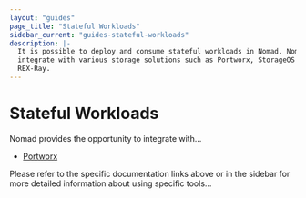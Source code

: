 ```yaml
---
layout: "guides"
page_title: "Stateful Workloads"
sidebar_current: "guides-stateful-workloads"
description: |-
  It is possible to deploy and consume stateful workloads in Nomad. Nomad can
  integrate with various storage solutions such as Portworx, StorageOS and
  REX-Ray.
---
```


# Stateful Workloads

Nomad provides the opportunity to integrate with...

- [Portworx](/guides/stateful-workloads/portworx.html)

Please refer to the specific documentation links above or in the sidebar for more detailed information about using specific tools...
